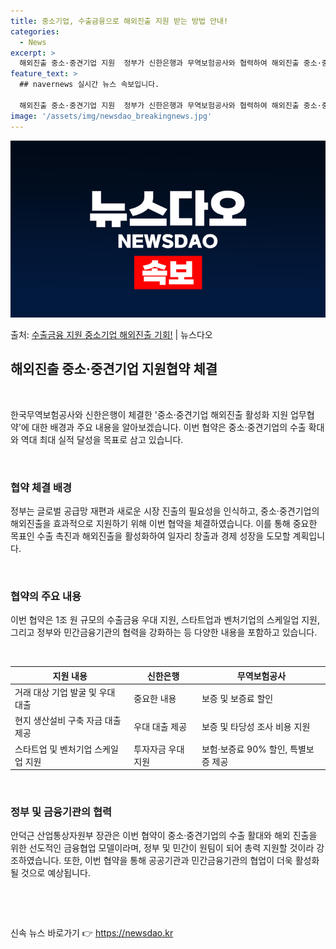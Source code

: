 ```yaml
---
title: 중소기업, 수출금융으로 해외진출 지원 받는 방법 안내!
categories:
  - News
excerpt: >
  해외진출 중소·중견기업 지원  정부가 신한은행과 무역보험공사와 협력하여 해외진출 중소·중견기업에 1조 원 규…
feature_text: >
  ## navernews 실시간 뉴스 속보입니다.

  해외진출 중소·중견기업 지원  정부가 신한은행과 무역보험공사와 협력하여 해외진출 중소·중견기업에 1조 원 규…
image: '/assets/img/newsdao_breakingnews.jpg'
---
```


![뉴스다오 속보](/assets/img/newsdao_breakingnews.jpg)

<p>출처: <a href="https://newsdao.kr/4272" rel="dofollow">수출금융 지원 중소기업 해외진출 기회!</a> | 뉴스다오</p>

<h2 data-ke-size="size26">해외진출 중소·중견기업 지원협약 체결</h2>
<p data-ke-size="size16">&nbsp;</p>
한국무역보험공사와 신한은행이 체결한 '중소·중견기업 해외진출 활성화 지원 업무협약'에 대한 배경과 주요 내용을 알아보겠습니다. 이번 협약은 중소·중견기업의 수출 확대와 역대 최대 실적 달성을 목표로 삼고 있습니다.
<p data-ke-size="size16">&nbsp;</p>

<h3>협약 체결 배경</h3>
<p data-ke-size="size16">정부는 글로벌 공급망 재편과 새로운 시장 진출의 필요성을 인식하고, 중소·중견기업의 해외진출을 효과적으로 지원하기 위해 이번 협약을 체결하였습니다. 이를 통해 중요한 목표인 수출 촉진과 해외진출을 활성화하여 일자리 창출과 경제 성장을 도모할 계획입니다.</p>
<p data-ke-size="size16">&nbsp;</p>

<h3>협약의 주요 내용</h3>
<p data-ke-size="size16">이번 협약은 1조 원 규모의 수출금융 우대 지원, 스타트업과 벤처기업의 스케일업 지원, 그리고 정부와 민간금융기관의 협력을 강화하는 등 다양한 내용을 포함하고 있습니다.</p>
<p data-ke-size="size16">&nbsp;</p>

<table>
    <thead>
        <tr>
            <th>지원 내용</th>
            <th>신한은행</th>
            <th>무역보험공사</th>
        </tr>
    </thead>
    <tbody>
        <tr>
            <td>거래 대상 기업 발굴 및 우대 대출</td>
            <td>중요한 내용</td>
            <td>보증 및 보증료 할인</td>
        </tr>
        <tr>
            <td>현지 생산설비 구축 자금 대출 제공</td>
            <td>우대 대출 제공</td>
            <td>보증 및 타당성 조사 비용 지원</td>
        </tr>
        <tr>
            <td>스타트업 및 벤처기업 스케일업 지원</td>
            <td>투자자금 우대 지원</td>
            <td>보험·보증료 90% 할인, 특별보증 제공</td>
        </tr>
    </tbody>
</table>
<p data-ke-size="size16">&nbsp;</p>

<h3>정부 및 금융기관의 협력</h3>
<p data-ke-size="size16">안덕근 산업통상자원부 장관은 이번 협약이 중소·중견기업의 수출 활대와 해외 진출을 위한 선도적인 금융협업 모델이라며, 정부 및 민간이 원팀이 되어 총력 지원할 것이라 강조하였습니다. 또한, 이번 협약을 통해 공공기관과 민간금융기관의 협업이 더욱 활성화될 것으로 예상됩니다.</p>
<p data-ke-size="size16">&nbsp;</p>

<p data-ke-size="size16">&nbsp;</p> 

신속 뉴스 바로가기 👉 <a href="https://newsdao.kr" rel="dofollow">https://newsdao.kr</a>


